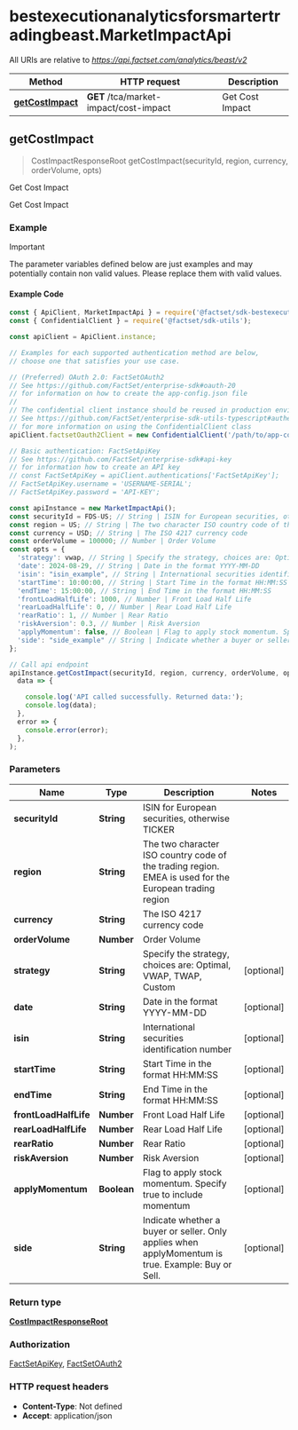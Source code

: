 # bestexecutionanalyticsforsmartertradingbeast.MarketImpactApi

All URIs are relative to *https://api.factset.com/analytics/beast/v2*

Method | HTTP request | Description
------------- | ------------- | -------------
[**getCostImpact**](MarketImpactApi.md#getCostImpact) | **GET** /tca/market-impact/cost-impact | Get Cost Impact



## getCostImpact

> CostImpactResponseRoot getCostImpact(securityId, region, currency, orderVolume, opts)

Get Cost Impact

Get Cost Impact

### Example

> [!IMPORTANT]
> The parameter variables defined below are just examples and may potentially contain non valid values. Please replace them with valid values.

#### Example Code

```javascript
const { ApiClient, MarketImpactApi } = require('@factset/sdk-bestexecutionanalyticsforsmartertradingbeast');
const { ConfidentialClient } = require('@factset/sdk-utils');

const apiClient = ApiClient.instance;

// Examples for each supported authentication method are below,
// choose one that satisfies your use case.

// (Preferred) OAuth 2.0: FactSetOAuth2
// See https://github.com/FactSet/enterprise-sdk#oauth-20
// for information on how to create the app-config.json file
//
// The confidential client instance should be reused in production environments.
// See https://github.com/FactSet/enterprise-sdk-utils-typescript#authentication
// for more information on using the ConfidentialClient class
apiClient.factsetOauth2Client = new ConfidentialClient('/path/to/app-config.json');

// Basic authentication: FactSetApiKey
// See https://github.com/FactSet/enterprise-sdk#api-key
// for information how to create an API key
// const FactSetApiKey = apiClient.authentications['FactSetApiKey'];
// FactSetApiKey.username = 'USERNAME-SERIAL';
// FactSetApiKey.password = 'API-KEY';

const apiInstance = new MarketImpactApi();
const securityId = FDS-US; // String | ISIN for European securities, otherwise TICKER
const region = US; // String | The two character ISO country code of the trading region. EMEA is used for the European trading region
const currency = USD; // String | The ISO 4217 currency code
const orderVolume = 100000; // Number | Order Volume
const opts = {
  'strategy': vwap, // String | Specify the strategy, choices are: Optimal, VWAP, TWAP, Custom
  'date': 2024-08-29, // String | Date in the format YYYY-MM-DD
  'isin': "isin_example", // String | International securities identification number
  'startTime': 10:00:00, // String | Start Time in the format HH:MM:SS
  'endTime': 15:00:00, // String | End Time in the format HH:MM:SS
  'frontLoadHalfLife': 1000, // Number | Front Load Half Life
  'rearLoadHalfLife': 0, // Number | Rear Load Half Life
  'rearRatio': 1, // Number | Rear Ratio
  'riskAversion': 0.3, // Number | Risk Aversion
  'applyMomentum': false, // Boolean | Flag to apply stock momentum. Specify true to include momentum
  'side': "side_example" // String | Indicate whether a buyer or seller. Only applies when applyMomentum is true. Example: Buy or Sell.
};

// Call api endpoint
apiInstance.getCostImpact(securityId, region, currency, orderVolume, opts).then(
  data => {

    console.log('API called successfully. Returned data:');
    console.log(data);
  },
  error => {
    console.error(error);
  },
);

```


### Parameters


Name | Type | Description  | Notes
------------- | ------------- | ------------- | -------------
 **securityId** | **String**| ISIN for European securities, otherwise TICKER | 
 **region** | **String**| The two character ISO country code of the trading region. EMEA is used for the European trading region | 
 **currency** | **String**| The ISO 4217 currency code | 
 **orderVolume** | **Number**| Order Volume | 
 **strategy** | **String**| Specify the strategy, choices are: Optimal, VWAP, TWAP, Custom | [optional] 
 **date** | **String**| Date in the format YYYY-MM-DD | [optional] 
 **isin** | **String**| International securities identification number | [optional] 
 **startTime** | **String**| Start Time in the format HH:MM:SS | [optional] 
 **endTime** | **String**| End Time in the format HH:MM:SS | [optional] 
 **frontLoadHalfLife** | **Number**| Front Load Half Life | [optional] 
 **rearLoadHalfLife** | **Number**| Rear Load Half Life | [optional] 
 **rearRatio** | **Number**| Rear Ratio | [optional] 
 **riskAversion** | **Number**| Risk Aversion | [optional] 
 **applyMomentum** | **Boolean**| Flag to apply stock momentum. Specify true to include momentum | [optional] 
 **side** | **String**| Indicate whether a buyer or seller. Only applies when applyMomentum is true. Example: Buy or Sell. | [optional] 

### Return type

[**CostImpactResponseRoot**](CostImpactResponseRoot.md)

### Authorization

[FactSetApiKey](../README.md#FactSetApiKey), [FactSetOAuth2](../README.md#FactSetOAuth2)

### HTTP request headers

- **Content-Type**: Not defined
- **Accept**: application/json

